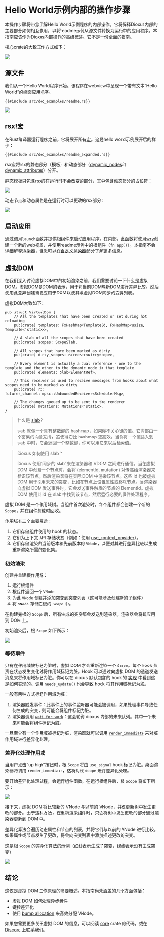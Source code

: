 # Hello World示例内部的操作步骤

本操作步骤将带您了解Hello World示例程序的内部操作。它将解释Dioxus内部的主要部分如何相互作用，以将readme示例从源文件转换为运行中的应用程序。本指南应该作为Dioxus内部操作的高级概述。它不是一份全面的指南。

核心crate的大致工作方式如下：

![](https://mermaid.ink/img/pako:eNqNk01v2zAMhv8KocsuTQ876lCgWAb0sGDD0mMAg7PoWogsBvpwWhT976MlJ3OKbKtOEvmIfEWRr6plQ0qrmDDR2uJTwGE1ft55kBXIGwqNHQYyVvywWt3BA3rjKGj4gs5BX0-V_1n4QtUthW_Mh6WzWgryg537OpJPsQJ_zsX9PrmG0fBwWxM2NIH1nmdRFuxTn4C7K4mn9djTpYAjWsnTcQBaSJiWxIcULEVILCIiu5Egyf3RhpTRwfr75tOC73LKggGmQkUcBLcDVUJyFoF_qcEkoxEVzZHDvjIXpnOhtm1PJp8rvcGw37Z8oPu4FlkvhVvbrivGypyP_3dWXRo2WdrAsp-fN391Qd5n1BBnSU0-GDy9sHyGo678xcOyOU7fMHcMHINNtcgIPfP-Wr2WAu6NeeRzGTS0z7fxgEd_7T3_Zi8b5kp1T1IxvvgWfjlu9x-SexHqo1VTN2qgMKA1MoavU6CdkkaSBlJatoY6zC7t1M6_CYo58VZUKZ1CphtVo8yDq3SHLopVJiZx2NTRLhP-9htxEk8q?type=png)

## 源文件

我们从一个Hello World程序开始。该程序在webview中呈现一个带有文本“Hello World”的桌面应用程序。

```rust, no_run
{{#include src/doc_examples/readme.rs}}
```

[![](https://mermaid.ink/img/pako:eNqNkT1vwyAQhv8KvSlR48HphtQtqjK0S6tuSBGBS0CxwcJHk8rxfy_YVqxKVdR3ug_u4YXrQHmNwOFQ-bMyMhB7fReOJbVxfwyyMSy0l7GSpW1ARda727ksUy5MuSyKgvBC5ULA1h5N8WK_kCkfHWHgrBuiXsBynrvdsY9E3u1iM_eyvFOVVadMnELOap-o1911JLPHZ1b-YqLTc3LjTt7WifTZMJPsPdx1ov3Z_ellfcdL8R8vmTy5eUqsTUpZ-vzZzjAEK6gx1NLqtJwuNwSQwRoF8BRqGU4ChOvTORnJf3w7BZxCxBXERkvCjZXpQTXwg6zaVEVtyYe3cdvD0vsf4bucgw)](https://mermaid.live/edit#pako:eNqNkT1vwyAQhv8KvSlR48HphtQtqjK0S6tuSBGBS0CxwcJHk8rxfy_YVqxKVdR3ug_u4YXrQHmNwOFQ-bMyMhB7fReOJbVxfwyyMSy0l7GSpW1ARda727ksUy5MuSyKgvBC5ULA1h5N8WK_kCkfHWHgrBuiXsBynrvdsY9E3u1iM_eyvFOVVadMnELOap-o1911JLPHZ1b-YqLTc3LjTt7WifTZMJPsPdx1ov3Z_ellfcdL8R8vmTy5eUqsTUpZ-vzZzjAEK6gx1NLqtJwuNwSQwRoF8BRqGU4ChOvTORnJf3w7BZxCxBXERkvCjZXpQTXwg6zaVEVtyYe3cdvD0vsf4bucgw)

## rsx!宏

在Rust编译器运行程序之前，它将展开所有[宏](https://doc.rust-lang.org/reference/procedural-macros.html)。这是hello world示例展开后的样子：

```rust, no_run
{{#include src/doc_examples/readme_expanded.rs}}
```

rsx宏将rsx的静态部分（模板）和动态部分（[dynamic_nodes](https://docs.rs/dioxus-core/0.5.0/dioxus_core/prelude/struct.VNode.html#structfield.dynamic_nodes)和[dynamic_attributes](https://docs.rs/dioxus-core/0.5.0/dioxus_core/prelude/struct.VNode.html#structfield.dynamic_attrs)）分开。

静态模板只包含rsx的在运行时不会改变的部分，其中包含动态部分的占位符：

[![](https://mermaid.ink/img/pako:eNqdksFuwjAMhl8l8wkkKtFx65njdtm0E0GVSQKJoEmVOgKEeHecUrXStO0wn5Lf9u8vcm6ggjZQwf4UzspiJPH2Ib3g6NLuELG1oiMkp0TsLs9EDu2iUeSCH8tz2HJmy3lRFPrqsXGq9mxeLzcbCU6LZSUGXWRdwnY7tY7Tdoko-Dq1U64fODgiUfzJMeuOe7_ZGq-ny2jNhGQu9DqT8NUK6w72RcL8dxgdzv4PnHLAKf-Fk80HoBUDrfkqeBkTUd8EC2hMbNBpXtYtJySQNQ0PqPioMR4lSH_nOkwUPq9eQUUxmQWkViOZtUN-UwPVHk8dq0Y7CvH9uf3-E9wfrmuk1A)](https://mermaid.live/edit#pako:eNqdksFuwjAMhl8l8wkkKtFx65njdtm0E0GVSQKJoEmVOgKEeHecUrXStO0wn5Lf9u8vcm6ggjZQwf4UzspiJPH2Ib3g6NLuELG1oiMkp0TsLs9EDu2iUeSCH8tz2HJmy3lRFPrqsXGq9mxeLzcbCU6LZSUGXWRdwnY7tY7Tdoko-Dq1U64fODgiUfzJMeuOe7_ZGq-ny2jNhGQu9DqT8NUK6w72RcL8dxgdzv4PnHLAKf-Fk80HoBUDrfkqeBkTUd8EC2hMbNBpXtYtJySQNQ0PqPioMR4lSH_nOkwUPq9eQUUxmQWkViOZtUN-UwPVHk8dq0Y7CvH9uf3-E9wfrmuk1A)

动态节点和动态属性是在运行时可以更改的rsx部分：

[![](https://mermaid.ink/img/pako:eNp1UcFOwzAM_RXLVzZpvUbighDiABfgtkxTlnirtSaZUgc0df130hZEEcwny35-79nu0EZHqHDfxA9bmyTw9KIDlGjz7pDMqQZ3DsazhVCQ7dQbwnEiKxwDvN3NqhN4O4C3q_VaIztYKXjkQ7184HcCG3MQSgq6Mes1bjbTPAV3RdqIJN5l-V__2_Fcf5iY68dgG7ZHBT4WD5ftZfIBN7dQ_Tj4w1B9MVTXGZa_GMYdcIGekjfsymW7oaFRavKkUZXUmXTUqENfcCZLfD0Hi0pSpgXmkzNC92zKATyqvWnaUiXHEtPz9KrxY_0nzYOPmA)](https://mermaid.live/edit#pako:eNp1UcFOwzAM_RXLVzZpvUbighDiABfgtkxTlnirtSaZUgc0df130hZEEcwny35-79nu0EZHqHDfxA9bmyTw9KIDlGjz7pDMqQZ3DsazhVCQ7dQbwnEiKxwDvN3NqhN4O4C3q_VaIztYKXjkQ7184HcCG3MQSgq6Mes1bjbTPAV3RdqIJN5l-V__2_Fcf5iY68dgG7ZHBT4WD5ftZfIBN7dQ_Tj4w1B9MVTXGZa_GMYdcIGekjfsymW7oaFRavKkUZXUmXTUqENfcCZLfD0Hi0pSpgXmkzNC92zKATyqvWnaUiXHEtPz9KrxY_0nzYOPmA)

## 启动应用

通过调用`launch`函数并提供根组件来启动应用程序。在内部，此函数将使用[wry](https://docs.rs/wry/latest/wry/)创建一个新的web视图，并使用readme示例中的根组件（`fn app()`）。本指南不会详细解释渲染器，但您可以在[自定义渲染器](/guide/custom-renderer)部分了解更多信息。

## 虚拟DOM

在我们深入讨论虚拟DOM中的初始渲染之前，我们需要讨论一下什么是虚拟DOM。虚拟DOM是DOM的表示，用于将当前DOM与新DOM进行差异比较。然后使用此差异创建需要应用于DOM以使其与虚拟DOM同步的变异列表。

虚拟DOM大致如下：

```rust, no_run
pub struct VirtualDom {
    // All the templates that have been created or set during hot reloading
    pub(crate) templates: FxHashMap<TemplateId, FxHashMap<usize, Template<'static>>>,

    // A slab of all the scopes that have been created
    pub(crate) scopes: ScopeSlab,

    // All scopes that have been marked as dirty
    pub(crate) dirty_scopes: BTreeSet<DirtyScope>,

    // Every element is actually a dual reference - one to the template and the other to the dynamic node in that template
    pub(crate) elements: Slab<ElementRef>,

    // This receiver is used to receive messages from hooks about what scopes need to be marked as dirty
    pub(crate) rx: futures_channel::mpsc::UnboundedReceiver<SchedulerMsg>,

    // The changes queued up to be sent to the renderer
    pub(crate) mutations: Mutations<'static>,
}
```

> 什么是 [slab](https://docs.rs/slab/latest/slab/)？
>
> slab 就像一个具有整数键的 hashmap，如果你不关心键的值。它内部由一个密集的向量支持，这使得它比 hashmap 更高效。当你将一个值插入到 slab 中时，它会返回一个整数键，你可以用它来以后检索值。

> Dioxus 如何使用 slab？
> 
> Dioxus 使用“同步的 slab”来在渲染器和 VDOM 之间进行通信。当在虚拟 DOM 中创建一个节点时，会将 (elementId, mutation) 对传递给渲染器来标识该节点，然后渲染器将在实际 DOM 中渲染该节点。这些 id 也被虚拟 DOM 用于引用未来的突变，比如在节点上设置属性或移除节点。当渲染器向虚拟 DOM 发送事件时，它会发送事件触发的节点的 ElementId。虚拟 DOM 使用此 id 在 slab 中找到该节点，然后运行必要的事件处理程序。

虚拟 DOM 是一个作用域树。当组件首次渲染时，每个组件都会创建一个新的 `Scope`，并在组件卸载时回收。

作用域有三个主要用途：

1. 它们存储组件使用的 hook 的状态。
2. 它们为上下文 API 存储状态（例如：使用 [use_context_provider](https://docs.rs/dioxus/latest/dioxus/prelude/fn.use_context_provider.html)）。
3. 它们存储渲染的当前版本和先前版本的 `VNode`，以便对其进行差异比较以生成重新渲染所需的变化集。

### 初始渲染

创建并重建根作用域：

1. 运行根组件
2. 根组件返回一个 `VNode`
3. 为此 `VNode` 创建并添加突变到突变列表（这可能涉及创建新的子组件）
4. 将 `VNode` 存储在根的 `Scope` 中。

在构建完根的 `Scope` 后，所有生成的突变都会发送到渲染器，渲染器会将其应用到 DOM 上。

初始渲染后，根 `Scope` 如下所示：

[![](https://mermaid.ink/img/pako:eNqtVE1P4zAQ_SuzPrWikRpWXCLtBRDisItWsOxhCaqM7RKricdyJrQV8N93QtvQNCkfEnOynydv3nxkHoVCbUQipjnOVSYDwc_L1AFbWd3dB-kzuEQkuFLoDUwDFkCZAek9nGDh0RlHK__atA1GkUUHf45f0YbppAqB_aOzIAvz-t7-chN_Y-1bw1WSJKsglIu2w9tktWXxIIuHURT5XCqTYa5NmDguw2R8c5MKq2GcgF46WTB_jafi9rZL0yi5q4jQTSrf9altO4okCn1Ratwyz55Qxuku2ITlTMgs6HCQimsPmb3PvqVi-L5gjXP3QcnxWnL8JZLrwGvR31n0KV-Bx6-r-oVkT_-3G1S-NQLbk9i8rj7udP2cixed2QcDCitHJiQw7ub3EVlNecrPjudG2-6soFO5VbMECmR9T5OnlUY4-AFxfw9aTFst3McU9TK1Otm6NEn_DubBYlX2_dglLXOz48FgwJmJ5lZTlhz6xWgNaFnyDgpymcARHO0W2a9J_l5w2wYXvHuGPcqaQ-rESBQmFNJq3nCPNZoK3l4sUSR81DLMUpG6Z_aTFeHV0imRUKjMSFReSzKnVnKGhUimMi8ZNdoShl-rlfmyOUfCS_cPcePz_B_Wl4pc?type=png)](https://mermaid.live/edit#pako:eNqtVE1P4zAQ_SuzPrWikRpWXCLtBRDisItWsOxhCaqM7RKricdyJrQV8N93QtvQNCkfEnOynydv3nxkHoVCbUQipjnOVSYDwc_L1AFbWd3dB-kzuEQkuFLoDUwDFkCZAek9nGDh0RlHK__atA1GkUUHf45f0YbppAqB_aOzIAvz-t7-chN_Y-1bw1WSJKsglIu2w9tktWXxIIuHURT5XCqTYa5NmDguw2R8c5MKq2GcgF46WTB_jafi9rZL0yi5q4jQTSrf9altO4okCn1Ratwyz55Qxuku2ITlTMgs6HCQimsPmb3PvqVi-L5gjXP3QcnxWnL8JZLrwGvR31n0KV-Bx6-r-oVkT_-3G1S-NQLbk9i8rj7udP2cixed2QcDCitHJiQw7ub3EVlNecrPjudG2-6soFO5VbMECmR9T5OnlUY4-AFxfw9aTFst3McU9TK1Otm6NEn_DubBYlX2_dglLXOz48FgwJmJ5lZTlhz6xWgNaFnyDgpymcARHO0W2a9J_l5w2wYXvHuGPcqaQ-rESBQmFNJq3nCPNZoK3l4sUSR81DLMUpG6Z_aTFeHV0imRUKjMSFReSzKnVnKGhUimMi8ZNdoShl-rlfmyOUfCS_cPcePz_B_Wl4pc)

### 等待事件

只有在作用域被标记为脏时，虚拟 DOM 才会重新渲染一个 `Scope`。每个 hook 负责在状态发生变化时将作用域标记为脏。Hook 可以通过向虚拟 DOM 的通道发送消息来将作用域标记为脏。你可以在 dioxus 默认包含的 hook 的 [实现](https://github.com/DioxusLabs/dioxus/tree/main/packages/hooks) 中看到这是如何实现的。调用 `needs_update()` 也会导致 hook 将其作用域标记为脏。

一般有两种方式标记作用域为脏：

1. 渲染器触发事件：此事件上的事件监听器可能会被调用，如果处理事件导致任何生成的突变，则可能会将组件标记为脏。
2. 渲染器调用 [`wait_for_work`](https://docs.rs/dioxus/latest/dioxus/prelude/struct.VirtualDom.html#method.wait_for_work)：这会轮询 dioxus 内部的未来队列。其中一个未来可能会将组件标记为脏。

一旦至少有一个作用域被标记为脏，渲染器就可以调用 [`render_immediate`](https://docs.rs/dioxus/latest/dioxus/prelude/struct.VirtualDom.html#method.render_immediate) 来对脏作用域进行差异化处理。

### 差异化处理作用域

当用户点击“up high”按钮时，根 `Scope` 将由 `use_signal` hook 标记为脏。桌面渲染器将调用 `render_immediate`，这将对根 `Scope` 进行差异化处理。

要开始差异化处理过程，会运行组件函数。在运行根组件后，根 `Scope` 将如下所示：

[![](https://mermaid.ink/img/pako:eNrFVlFP2zAQ_iuen0BrpCaIl0i8AEJ72KQJtpcRFBnbJVYTn-U4tBXw33dpG5M2CetoBfdkny_ffb67fPIT5SAkjekkhxnPmHXk-3WiCVpZ3T9YZjJyDeDIDQcjycRCQVwmCTOGXEBhQEvtVvG1CWUldwo0-XX-6vVIF5W1GB9cWVbI1_PNL5v8jW3uPFbpmFOc2HK-GfA2WG1ZeJSFx0EQmJxxmUEupE01liEd394mVAkyjolYaFYgfu1P6N1dF8Yzua-cA51WphtTWzsLc872Zan9CnEGUkktuk6fFm_i5NxFRwn9bUimHrIvCT3-N2EBM70j5XBNOTwI5TrxmvQJkr7ELcHx67Jeggz0v92g8q0RaE-iP1193On6NyxecKUeJeFQaSdtTMLu_Xah5ctT_u94Nty2ZwU0zxWfxqQA5PecPq84kq9nfRw7SK0WDiEFZ4O37d34S_-08lFBVfb92KVb5HIrAp0WpjKYKeGyODLz0dohWIkaZNkiJqfkdLvIH6oRaTSoEmm0n06k0a5K0ZdpL61Io0Yt0nfpxc7UQ0_9cJrhyZ8syX-6brS706Mc489Vjja7fbWj3cxDqIdfJJqOaCFtwZTAV8hT7U0ovjBQRmiMS8HsNKGJfsE4Vjm4WWhOY2crOaKVEczJS8WwgAWNJywv0SuFcmB_rJ41y9fNiBqm_wA0MS9_AUuAiy0?type=png)](https://mermaid.live/edit#pako:eNrFVlFP2zAQ_iuen0BrpCaIl0i8AEJ72KQJtpcRFBnbJVYTn-U4tBXw33dpG5M2CetoBfdkny_ffb67fPIT5SAkjekkhxnPmHXk-3WiCVpZ3T9YZjJyDeDIDQcjycRCQVwmCTOGXEBhQEvtVvG1CWUldwo0-XX-6vVIF5W1GB9cWVbI1_PNL5v8jW3uPFbpmFOc2HK-GfA2WG1ZeJSFx0EQmJxxmUEupE01liEd394mVAkyjolYaFYgfu1P6N1dF8Yzua-cA51WphtTWzsLc872Zan9CnEGUkktuk6fFm_i5NxFRwn9bUimHrIvCT3-N2EBM70j5XBNOTwI5TrxmvQJkr7ELcHx67Jeggz0v92g8q0RaE-iP1193On6NyxecKUeJeFQaSdtTMLu_Xah5ctT_u94Nty2ZwU0zxWfxqQA5PecPq84kq9nfRw7SK0WDiEFZ4O37d34S_-08lFBVfb92KVb5HIrAp0WpjKYKeGyODLz0dohWIkaZNkiJqfkdLvIH6oRaTSoEmm0n06k0a5K0ZdpL61Io0Yt0nfpxc7UQ0_9cJrhyZ8syX-6brS706Mc489Vjja7fbWj3cxDqIdfJJqOaCFtwZTAV8hT7U0ovjBQRmiMS8HsNKGJfsE4Vjm4WWhOY2crOaKVEczJS8WwgAWNJywv0SuFcmB_rJ41y9fNiBqm_wA0MS9_AUuAiy0)

接下来，虚拟 DOM 将比较新的 VNode 与以前的 VNode，并仅更新树中发生更改的部分。由于这种方法，在重新渲染组件时，只会将树中发生更改的部分通过渲染器更新到 DOM 中。

差异化算法会遍历动态属性和节点的列表，并将它们与以前的 VNode 进行比较。如果属性或节点发生了更改，将会向突变列表中添加描述更改的突变。

这是根 `Scope` 的差异化算法的示例（红线表示生成了突变，绿线表示没有生成突变）

[![](https://mermaid.ink/img/pako:eNrFlFFPwjAQx7_KpT7Kko2Elya8qCE-aGLAJ5khpe1Yw9Zbug4k4He3OJjbGPig0T5t17tf_nf777aEo5CEkijBNY-ZsfAwDjW4kxfzhWFZDGNECxOOmYTIYAo2lsCyDG4xzVBLbcv8_RHKSG4V6orSIN0Wxrh8b2RYKr_uTyubd1W92GiWKg7aac6bOU3G803HbVk82xfP_Ok0JEqAT-FeLWJvpFYSOBbaSkMhCMnra5MgtfhWFrPWqHlhL2urT6atbU-oa0PNE8WXFFJ0-nazXakRroddGk9IwYEUnCd5w7Pddr5UTT8ZuVJY5F0fM7ebRLYyXNDgUnprJWxM-9lb7xAQLHe-M2xDYQCD9pD_2hez_kVn-P_rjLq6n3qjYv2iO5qz9DyvPdyv1ETp5eTTJ_7BGvQq8v1TVtl5jXUcRRcrqFh-dI4VtFlBN6t_ynLNkh5JpUmZEm5rbvfhkLiN6H4BQt2jYGYZklC_uzxWWJxsNCfUmkL2SJEJZuWdYs4cKaERS3IXlUJZNI_lGv7cxj2SMf2CeMx5_wBcbK19?type=png)](https://mermaid.live/edit#pako:eNrFlFFPwjAQx7_KpT7Kko2Elya8qCE-aGLAJ5khpe1Yw9Zbug4k4He3OJjbGPig0T5t17tf_nf777aEo5CEkijBNY-ZsfAwDjW4kxfzhWFZDGNECxOOmYTIYAo2lsCyDG4xzVBLbcv8_RHKSG4V6orSIN0Wxrh8b2RYKr_uTyubd1W92GiWKg7aac6bOU3G803HbVk82xfP_Ok0JEqAT-FeLWJvpFYSOBbaSkMhCMnra5MgtfhWFrPWqHlhL2urT6atbU-oa0PNE8WXFFJ0-nazXakRroddGk9IwYEUnCd5w7Pddr5UTT8ZuVJY5F0fM7ebRLYyXNDgUnprJWxM-9lb7xAQLHe-M2xDYQCD9pD_2hez_kVn-P_rjLq6n3qjYv2iO5qz9DyvPdyv1ETp5eTTJ_7BGvQq8v1TVtl5jXUcRRcrqFh-dI4VtFlBN6t_ynLNkh5JpUmZEm5rbvfhkLiN6H4BQt2jYGYZklC_uzxWWJxsNCfUmkL2SJEJZuWdYs4cKaERS3IXlUJZNI_lGv7cxj2SMf2CeMx5_wBcbK19)

## 结论

这仅是虚拟 DOM 工作原理的简要概述。本指南尚未涵盖的几个方面包括：

* 虚拟 DOM 如何处理异步组件
* 键控差异化
* 使用 [bump allocation](https://github.com/fitzgen/bumpalo) 来高效分配 VNode。

如果您需要更多关于虚拟 DOM 的信息，可以阅读 [core](https://github.com/DioxusLabs/dioxus/tree/main/packages/core) crate 的代码，或在 [Discord](https://discord.gg/XgGxMSkvUM) 上联系我们。